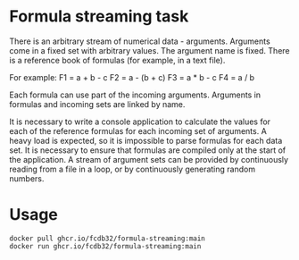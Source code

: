 # Formula streaming task

There is an arbitrary stream of numerical data - arguments.
Arguments come in a fixed set with arbitrary values. The argument name is fixed.
There is a reference book of formulas (for example, in a text file).

For example:
F1 = a + b - c
F2 = a - (b + c)
F3 = a * b - c
F4 = a / b

Each formula can use part of the incoming arguments.
Arguments in formulas and incoming sets are linked by name.

It is necessary to write a console application to calculate the values for each of the reference formulas for each incoming set of arguments.
A heavy load is expected, so it is impossible to parse formulas for each data set.
It is necessary to ensure that formulas are compiled only at the start of the application.
A stream of argument sets can be provided by continuously reading from a file in a loop, or by continuously generating random numbers.

# Usage

```
docker pull ghcr.io/fcdb32/formula-streaming:main
docker run ghcr.io/fcdb32/formula-streaming:main
```
